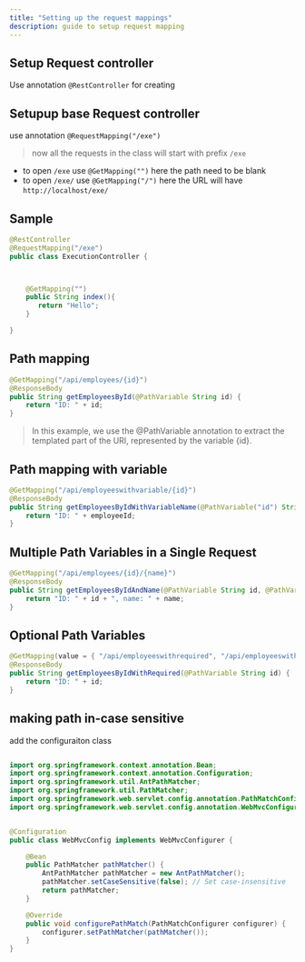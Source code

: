 ```yaml
---
title: "Setting up the request mappings"
description: guide to setup request mapping
---
```


## Setup Request controller
Use annotation `@RestController` for creating

## Setupup base Request controller
use annotation `@RequestMapping("/exe")` 
> now all the requests in the class will start with prefix `/exe`

* to open `/exe` use  `@GetMapping("")` here the path need to be blank
* to open `/exe/` use `@GetMapping("/")` here the URL will have `http://localhost/exe/`



## Sample
```java
@RestController
@RequestMapping("/exe")
public class ExecutionController {



    @GetMapping("")
    public String index(){
       return "Hello";
    }

}
```


## Path mapping
```java
@GetMapping("/api/employees/{id}")
@ResponseBody
public String getEmployeesById(@PathVariable String id) {
    return "ID: " + id;
}
```
> In this example, we use the @PathVariable annotation to extract the templated part of the URI, represented by the variable {id}.

## Path mapping with variable
```java
@GetMapping("/api/employeeswithvariable/{id}")
@ResponseBody
public String getEmployeesByIdWithVariableName(@PathVariable("id") String employeeId) {
    return "ID: " + employeeId;
}
```

## Multiple Path Variables in a Single Request
```java
@GetMapping("/api/employees/{id}/{name}")
@ResponseBody
public String getEmployeesByIdAndName(@PathVariable String id, @PathVariable String name) {
    return "ID: " + id + ", name: " + name;
}
```

## Optional Path Variables
```java
@GetMapping(value = { "/api/employeeswithrequired", "/api/employeeswithrequired/{id}" })
@ResponseBody
public String getEmployeesByIdWithRequired(@PathVariable String id) {
    return "ID: " + id;
}
```

## making path in-case sensitive
add the configuraiton class
```java

import org.springframework.context.annotation.Bean;
import org.springframework.context.annotation.Configuration;
import org.springframework.util.AntPathMatcher;
import org.springframework.util.PathMatcher;
import org.springframework.web.servlet.config.annotation.PathMatchConfigurer;
import org.springframework.web.servlet.config.annotation.WebMvcConfigurer;


@Configuration
public class WebMvcConfig implements WebMvcConfigurer {

    @Bean
    public PathMatcher pathMatcher() {
        AntPathMatcher pathMatcher = new AntPathMatcher();
        pathMatcher.setCaseSensitive(false); // Set case-insensitive
        return pathMatcher;
    }

    @Override
    public void configurePathMatch(PathMatchConfigurer configurer) {
        configurer.setPathMatcher(pathMatcher());
    }
}
```